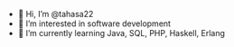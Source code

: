 - 👋 Hi, I’m @tahasa22
- 👀 I’m interested in software development
- 🌱 I’m currently learning Java, SQL, PHP, Haskell, Erlang

<!---
tahasa22/tahasa22 is a ✨ special ✨ repository because its `README.md` (this file) appears on your GitHub profile.
You can click the Preview link to take a look at your changes.
--->

